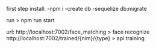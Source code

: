first step install:
-npm i
-create db
-sequelize db:migrate

run > npm run start

url:
http://localhost:7002/face_matching > face recognize
http://localhost:7002/trained/{nim}/{type} > api training
